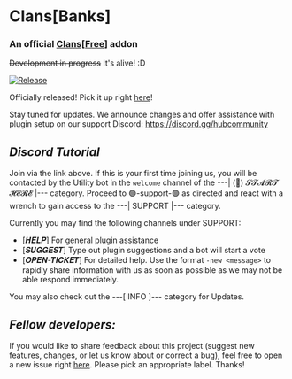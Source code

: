 # Clans\[Banks]
### An official [Clans\[Free\]](https://github.com/Hempfest/Clans) addon

~~Development in progress~~ It's alive! :D

[![Release](https://jitpack.io/v/ms5984/ClansBanks.svg)](https://jitpack.io/#ms5984/ClansBanks)

Officially released!
Pick it up right [here](https://github.com/ms5984/ClansBanks/releases)!

Stay tuned for updates. We announce changes and offer assistance
with plugin setup on our support Discord: https://discord.gg/hubcommunity

_Discord Tutorial_
-
Join via the link above. If this is your first time joining us, you will be
contacted by the Utility bot in the `welcome` channel of the 
---\| (📢) 𝓢𝓣𝓐𝓡𝓣 𝓗𝓔𝓡𝓔 \|--- category. Proceed to 🟢-support-🟢 as directed and
react with a wrench to gain access to the ---\| SUPPORT \|--- category.

Currently you may find the following channels under SUPPORT:
- \[𝑯𝑬𝑳𝑷] For general plugin assistance
- \[𝑺𝑼𝑮𝑮𝑬𝑺𝑻] Type out plugin suggestions and a bot will start a vote
- \[𝑶𝑷𝑬𝑵-𝑻𝑰𝑪𝑲𝑬𝑻] For detailed help. Use the format `-new <message>` to
rapidly share information with us as soon as possible as we may not be able
respond immediately.

You may also check out the ---\[ INFO ]--- category for Updates.

_Fellow developers:_
-
If you would like to share feedback about this project (suggest new
features, changes, or let us know about or correct a bug), feel free to open
a new issue right [here](https://github.com/ms5984/ClansBanks/issues/new).
Please pick an appropriate label. Thanks!
